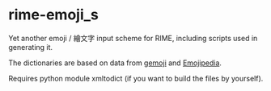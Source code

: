 # rime-emoji_s
Yet another emoji / 繪文字 input scheme for RIME, including scripts used in generating it.

The dictionaries are based on data from [gemoji](https://github.com/github/gemoji) and [Emojipedia](https://github.com/gingerbeardman/Emojipedia).

Requires python module xmltodict (if you want to build the files by yourself).
